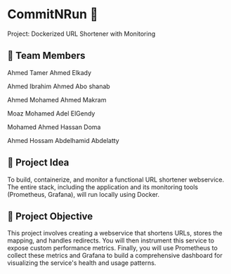 # CommitNRun 🚀

Project: Dockerized URL Shortener with Monitoring

## 👥 Team Members

Ahmed Tamer Ahmed Elkady

Ahmed Ibrahim Ahmed Abo shanab

Ahmed Mohamed Ahmed Makram

Moaz Mohamed Adel ElGendy

Mohamed Ahmed Hassan Doma

Ahmed Hossam Abdelhamid Abdelatty

## 📌 Project Idea

To build, containerize, and monitor a functional URL shortener webservice. The 
entire stack, including the application and its monitoring tools (Prometheus, Grafana), will run 
locally using Docker.

## 📌 Project Objective

This project involves creating a webservice that shortens URLs, stores the 
mapping, and handles redirects. You will then instrument this service to expose custom 
performance metrics. Finally, you will use Prometheus to collect these metrics and Grafana to 
build a comprehensive dashboard for visualizing the service's health and usage patterns. 
